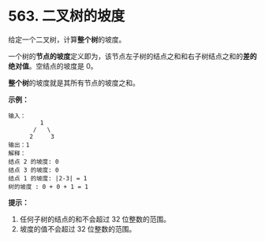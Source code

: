 # 563. 二叉树的坡度

给定一个二叉树，计算**整个树**的坡度。

一个树的**节点的坡度**定义即为，该节点左子树的结点之和和右子树结点之和的**差的绝对值**。空结点的坡度是 0。

**整个树**的坡度就是其所有节点的坡度之和。

**示例：**

```()
输入：
         1
       /   \
      2     3
输出：1
解释：
结点 2 的坡度: 0
结点 3 的坡度: 0
结点 1 的坡度: |2-3| = 1
树的坡度 : 0 + 0 + 1 = 1
```

**提示：**

1. 任何子树的结点的和不会超过 32 位整数的范围。
2. 坡度的值不会超过 32 位整数的范围。
